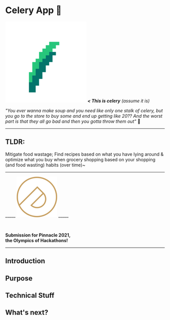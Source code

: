 # Celery App 🌿

 ![image logo](./resources/logo_small.png)  **_< This is celery_** _(assume it is)_

_"You ever wanna make soup and you need like only one stalk of celery, but you go to the store to buy some and end up getting like 20?? And the worst part is that they all go bad and then you gotta throw them out"_ 😤

---
## TLDR: 
Mitigate food wastage; Find recipes based on what you have lying around & optimize what you buy when grocery shopping based on your shopping (and food wasting) habits (over time)~

---


_____   ![image pinnacle](./resources/pinnacle.png) _____

<br>

**Submission for Pinnacle 2021,** \
**the Olympics of Hackathons!**


---

## Introduction

## Purpose

## Technical Stuff

## What's next?
